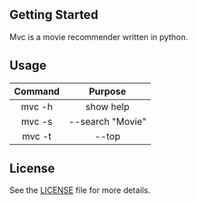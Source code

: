 ## Getting Started

Mvc is a movie recommender written in python.

## Usage

| Command | Purpose |
| :-: | :-: |
| mvc -h | show help |
| mvc -s|--search "Movie" | search for a movie |
| mvc -t|--top | choose from top movies |

## License

See the [LICENSE](LICENSE) file for more details.
